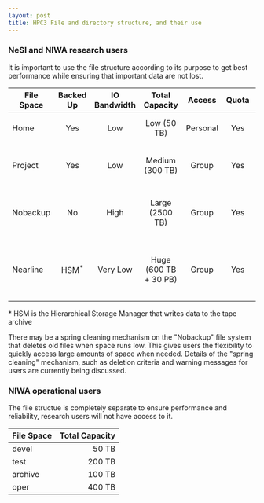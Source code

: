 ```yaml
---
layout: post
title: HPC3 File and directory structure, and their use
---
```


### NeSI and NIWA research users

It is important to use the file structure according to its purpose to get best performance while ensuring that important data are not lost. 

| File Space | Backed Up | IO Bandwidth | Total Capacity        | Access   | Quota | Usage                                                    |
|------------|:---------:|:------------:|:---------------------:|:--------:|:-----:|----------------------------------------------------------|
| Home       | Yes       | Low          | Low (50 TB)           | Personal | Yes   | Documentation, source code packages, …                   |
| Project    | Yes       | Low          | Medium (300 TB)       | Group    | Yes   | Analysis results, source code, file sharing, ...         |
| Nobackup   | No        | High         | Large (2500 TB)       | Group    | Yes   | Raw model output - **old files may be "spring cleaned"** |
| Nearline   | HSM<sup>*</sup> | Very Low     | Huge (600 TB + 30 PB) | Group    | Yes   | Staging file system for tape archival of research output, no direct access |

\* HSM is the Hierarchical Storage Manager that writes data to the tape archive

There may be a spring cleaning mechanism on the "Nobackup" file system that deletes old files when space runs low. This gives users the flexibility to quickly access large amounts of space when needed. Details of the "spring cleaning" mechanism, such as deletion criteria and warning messages for users are currently being discussed.

### NIWA operational users

The file structue is completely separate to ensure performance and reliability, research users will not have access to it.

| File Space | Total Capacity |
|------------|---------------:|
| devel      | 50 TB          |
| test       | 200 TB         |
| archive    | 100 TB         |
| oper       | 400 TB         |
